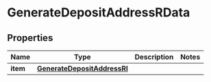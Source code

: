 

# GenerateDepositAddressRData


## Properties

| Name | Type | Description | Notes |
|------------ | ------------- | ------------- | -------------|
|**item** | [**GenerateDepositAddressRI**](GenerateDepositAddressRI.md) |  |  |



